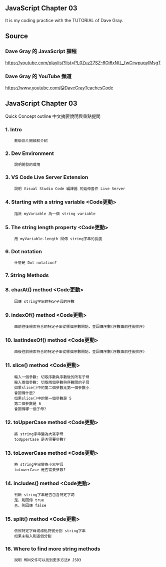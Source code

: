 ## JavaScript Chapter 03
It is my coding practice with the TUTORIAL of Dave Gray. 

## Source
### Dave Gray 的 JavaScript 課程
https://youtube.com/playlist?list=PL0Zuz27SZ-6Oi6xNtL_fwCrwpuqylMsgT

### Dave Gray 的 YouTube 頻道
https://www.youtube.com/@DaveGrayTeachesCode

## JavaScript Chapter 03
   Quick Concept outline
   中文摘要說明與重點提問

###  1. Intro 
        教學影片開頭和介紹

###  2. Dev Environment
        說明開發的環境

###  3. VS Code Live Server Extension
        說明 Visual Studio Code 編譯器 的延伸套件 Live Server

###  4. Starting with a string variable <Code更動>
        指派 myVariable 為一個 string variable

###  5. The string length property <Code更動>
        用 myVariable.length 回傳 string字串的長度

###  6. Dot notation
        什麼是 Dot notation?

###  7. String Methods
###  8. charAt() method <Code更動>
        回傳 string字串的特定子母的序數

###  9. indexOf() method <Code更動>
        由前往後檢索符合的特定子串從哪個序數開始，並回傳序數(序數由前往後排序)

### 10. lastIndexOf() method <Code更動>
        由後往前檢索符合的特定子串從哪個序數開始，並回傳序數(序數由前往後排序)

### 11. slice() method <Code更動>
        輸入一個參數: 切取序數與序數後的所有子母
        輸入兩個參數: 切取兩個序數與序數間的子母
        如果slice()中的第二個參數比第一個參數小
        會回傳什麼?
        如果slice()中的第一個參數是 5
        第二個參數是 6
        會回傳哪一個子母?

### 12. toUpperCase method <Code更動>
        將 string字串變為大寫字母
        toUpperCase 是否需要參數?

### 13. toLowerCase method <Code更動>
        將 string字串變為小寫字母
        toLowerCase 是否需要參數?

### 14. includes() method <Code更動>
        判斷 string字串是否包含特定字詞
        是，則回傳 true
        否，則回傳 false

### 15. split() method <Code更動>
        依照特定字母或標點符號分割 string字串
        如果未輸入則逐個分割

### 16. Where to find more string methods
        說明 MDN文件可以找到更多方法# JS03
